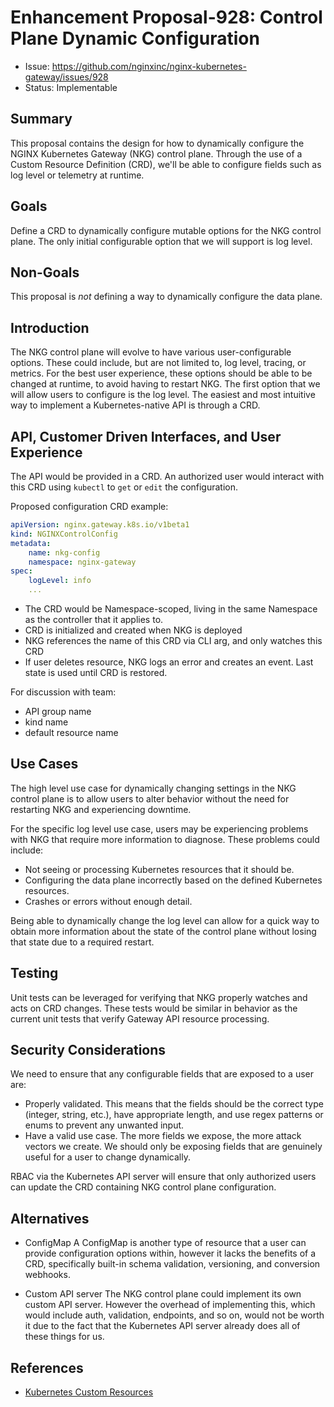 # Enhancement Proposal-928: Control Plane Dynamic Configuration

- Issue: https://github.com/nginxinc/nginx-kubernetes-gateway/issues/928
- Status: Implementable

## Summary

This proposal contains the design for how to dynamically configure the NGINX Kubernetes Gateway (NKG) control plane.
Through the use of a Custom Resource Definition (CRD), we'll be able to configure fields such as log level or
telemetry at runtime.

## Goals

Define a CRD to dynamically configure mutable options for the NKG control plane. The only initial configurable
option that we will support is log level.

## Non-Goals

This proposal is *not* defining a way to dynamically configure the data plane.

## Introduction

The NKG control plane will evolve to have various user-configurable options. These could include, but are not
limited to, log level, tracing, or metrics. For the best user experience, these options should be able to be
changed at runtime, to avoid having to restart NKG. The first option that we will allow users to configure is the
log level. The easiest and most intuitive way to implement a Kubernetes-native API is through a CRD.

## API, Customer Driven Interfaces, and User Experience

The API would be provided in a CRD. An authorized user would interact with this CRD using `kubectl` to `get`
or `edit` the configuration.

Proposed configuration CRD example:

```yaml
apiVersion: nginx.gateway.k8s.io/v1beta1
kind: NGINXControlConfig
metadata:
    name: nkg-config
    namespace: nginx-gateway
spec:
    logLevel: info
    ...
```

- The CRD would be Namespace-scoped, living in the same Namespace as the controller that it applies to.
- CRD is initialized and created when NKG is deployed
- NKG references the name of this CRD via CLI arg, and only watches this CRD
- If user deletes resource, NKG logs an error and creates an event. Last state is used until CRD is restored.

For discussion with team:

- API group name
- kind name
- default resource name

## Use Cases

The high level use case for dynamically changing settings in the NKG control plane is to allow users to alter
behavior without the need for restarting NKG and experiencing downtime.

For the specific log level use case, users may be experiencing problems with NKG that require more information to
diagnose. These problems could include:

- Not seeing or processing Kubernetes resources that it should be.
- Configuring the data plane incorrectly based on the defined Kubernetes resources.
- Crashes or errors without enough detail.

Being able to dynamically change the log level can allow for a quick way to obtain more information about
the state of the control plane without losing that state due to a required restart.

## Testing

Unit tests can be leveraged for verifying that NKG properly watches and acts on CRD changes. These tests would
be similar in behavior as the current unit tests that verify Gateway API resource processing.

## Security Considerations

We need to ensure that any configurable fields that are exposed to a user are:

- Properly validated. This means that the fields should be the correct type (integer, string, etc.), have appropriate
length, and use regex patterns or enums to prevent any unwanted input.
- Have a valid use case. The more fields we expose, the more attack vectors we create. We should only be exposing
fields that are genuinely useful for a user to change dynamically.

RBAC via the Kubernetes API server will ensure that only authorized users can update the CRD containing NKG control
plane configuration.

## Alternatives

- ConfigMap
A ConfigMap is another type of resource that a user can provide configuration options within, however it lacks the
benefits of a CRD, specifically built-in schema validation, versioning, and conversion webhooks.

- Custom API server
The NKG control plane could implement its own custom API server. However the overhead of implementing this, which
would include auth, validation, endpoints, and so on, would not be worth it due to the fact that the Kubernetes
API server already does all of these things for us.

## References

- [Kubernetes Custom Resources](https://kubernetes.io/docs/concepts/extend-kubernetes/api-extension/custom-resources/)
